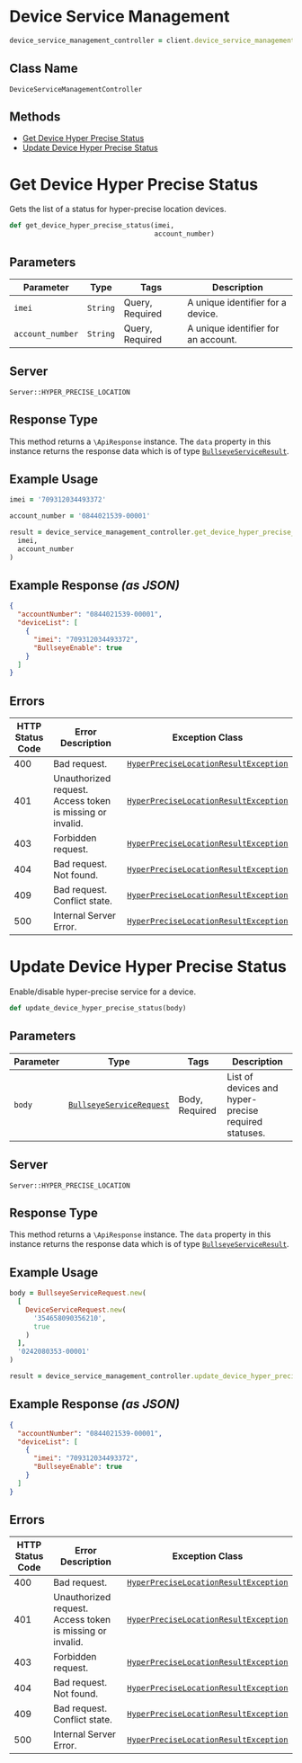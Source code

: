 # Device Service Management

```ruby
device_service_management_controller = client.device_service_management
```

## Class Name

`DeviceServiceManagementController`

## Methods

* [Get Device Hyper Precise Status](../../doc/controllers/device-service-management.md#get-device-hyper-precise-status)
* [Update Device Hyper Precise Status](../../doc/controllers/device-service-management.md#update-device-hyper-precise-status)


# Get Device Hyper Precise Status

Gets the list of a status for hyper-precise location devices.

```ruby
def get_device_hyper_precise_status(imei,
                                    account_number)
```

## Parameters

| Parameter | Type | Tags | Description |
|  --- | --- | --- | --- |
| `imei` | `String` | Query, Required | A unique identifier for a device. |
| `account_number` | `String` | Query, Required | A unique identifier for an account. |

## Server

`Server::HYPER_PRECISE_LOCATION`

## Response Type

This method returns a `\ApiResponse` instance. The `data` property in this instance returns the response data which is of type [`BullseyeServiceResult`](../../doc/models/bullseye-service-result.md).

## Example Usage

```ruby
imei = '709312034493372'

account_number = '0844021539-00001'

result = device_service_management_controller.get_device_hyper_precise_status(
  imei,
  account_number
)
```

## Example Response *(as JSON)*

```json
{
  "accountNumber": "0844021539-00001",
  "deviceList": [
    {
      "imei": "709312034493372",
      "BullseyeEnable": true
    }
  ]
}
```

## Errors

| HTTP Status Code | Error Description | Exception Class |
|  --- | --- | --- |
| 400 | Bad request. | [`HyperPreciseLocationResultException`](../../doc/models/hyper-precise-location-result-exception.md) |
| 401 | Unauthorized request. Access token is missing or invalid. | [`HyperPreciseLocationResultException`](../../doc/models/hyper-precise-location-result-exception.md) |
| 403 | Forbidden request. | [`HyperPreciseLocationResultException`](../../doc/models/hyper-precise-location-result-exception.md) |
| 404 | Bad request. Not found. | [`HyperPreciseLocationResultException`](../../doc/models/hyper-precise-location-result-exception.md) |
| 409 | Bad request. Conflict state. | [`HyperPreciseLocationResultException`](../../doc/models/hyper-precise-location-result-exception.md) |
| 500 | Internal Server Error. | [`HyperPreciseLocationResultException`](../../doc/models/hyper-precise-location-result-exception.md) |


# Update Device Hyper Precise Status

Enable/disable hyper-precise service for a device.

```ruby
def update_device_hyper_precise_status(body)
```

## Parameters

| Parameter | Type | Tags | Description |
|  --- | --- | --- | --- |
| `body` | [`BullseyeServiceRequest`](../../doc/models/bullseye-service-request.md) | Body, Required | List of devices and hyper-precise required statuses. |

## Server

`Server::HYPER_PRECISE_LOCATION`

## Response Type

This method returns a `\ApiResponse` instance. The `data` property in this instance returns the response data which is of type [`BullseyeServiceResult`](../../doc/models/bullseye-service-result.md).

## Example Usage

```ruby
body = BullseyeServiceRequest.new(
  [
    DeviceServiceRequest.new(
      '354658090356210',
      true
    )
  ],
  '0242080353-00001'
)

result = device_service_management_controller.update_device_hyper_precise_status(body)
```

## Example Response *(as JSON)*

```json
{
  "accountNumber": "0844021539-00001",
  "deviceList": [
    {
      "imei": "709312034493372",
      "BullseyeEnable": true
    }
  ]
}
```

## Errors

| HTTP Status Code | Error Description | Exception Class |
|  --- | --- | --- |
| 400 | Bad request. | [`HyperPreciseLocationResultException`](../../doc/models/hyper-precise-location-result-exception.md) |
| 401 | Unauthorized request. Access token is missing or invalid. | [`HyperPreciseLocationResultException`](../../doc/models/hyper-precise-location-result-exception.md) |
| 403 | Forbidden request. | [`HyperPreciseLocationResultException`](../../doc/models/hyper-precise-location-result-exception.md) |
| 404 | Bad request. Not found. | [`HyperPreciseLocationResultException`](../../doc/models/hyper-precise-location-result-exception.md) |
| 409 | Bad request. Conflict state. | [`HyperPreciseLocationResultException`](../../doc/models/hyper-precise-location-result-exception.md) |
| 500 | Internal Server Error. | [`HyperPreciseLocationResultException`](../../doc/models/hyper-precise-location-result-exception.md) |

